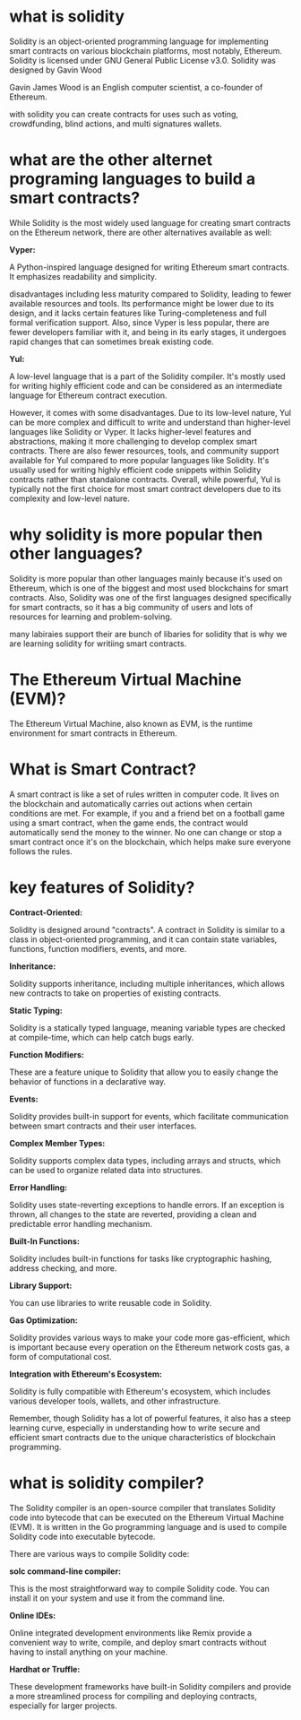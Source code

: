 # what is solidity

Solidity is an object-oriented programming language for implementing smart contracts on various blockchain platforms, most notably, Ethereum. Solidity is licensed under GNU General Public License v3.0. Solidity was designed by Gavin Wood

Gavin James Wood is an English computer scientist, a co-founder of Ethereum.

with solidity you can create contracts for uses such as voting, crowdfunding, blind actions, and multi signatures wallets.

# what are the other alternet programing languages to build a smart contracts?


While Solidity is the most widely used language for creating smart contracts on the Ethereum network, there are other alternatives available as well:

**Vyper:**

 A Python-inspired language designed for writing Ethereum smart contracts. It emphasizes readability and simplicity.

 disadvantages including less maturity compared to Solidity, leading to fewer available resources and tools. Its performance might be lower due to its design, and it lacks certain features like Turing-completeness and full formal verification support. Also, since Vyper is less popular, there are fewer developers familiar with it, and being in its early stages, it undergoes rapid changes that can sometimes break existing code.

**Yul:**

 A low-level language that is a part of the Solidity compiler. It's mostly used for writing highly efficient code and can be considered as an intermediate language for Ethereum contract execution.

However, it comes with some disadvantages. Due to its low-level nature, Yul can be more complex and difficult to write and understand than higher-level languages like Solidity or Vyper. It lacks higher-level features and abstractions, making it more challenging to develop complex smart contracts. There are also fewer resources, tools, and community support available for Yul compared to more popular languages like Solidity. It's usually used for writing highly efficient code snippets within Solidity contracts rather than standalone contracts. Overall, while powerful, Yul is typically not the first choice for most smart contract developers due to its complexity and low-level nature.



# why solidity is more popular then other languages?

Solidity is more popular than other languages mainly because it's used on Ethereum, which is one of the biggest and most used blockchains for smart contracts. Also, Solidity was one of the first languages designed specifically for smart contracts, so it has a big community of users and lots of resources for learning and problem-solving.

many labiraies support their are bunch of libaries for solidity that is why we are learning solidity for writiing smart contracts.

# The Ethereum Virtual Machine (EVM)?

The Ethereum Virtual Machine, also known as EVM, is the runtime environment for smart contracts in Ethereum.

# What is Smart Contract?

A smart contract is like a set of rules written in computer code. It lives on the blockchain and automatically carries out actions when certain conditions are met. For example, if you and a friend bet on a football game using a smart contract, when the game ends, the contract would automatically send the money to the winner. No one can change or stop a smart contract once it's on the blockchain, which helps make sure everyone follows the rules.

# key features of Solidity?

**Contract-Oriented:**

 Solidity is designed around "contracts". A contract in Solidity is similar to a class in object-oriented programming, and it can contain state variables, functions, function modifiers, events, and more.

**Inheritance:** 

Solidity supports inheritance, including multiple inheritances, which allows new contracts to take on properties of existing contracts.

**Static Typing:** 

Solidity is a statically typed language, meaning variable types are checked at compile-time, which can help catch bugs early.

**Function Modifiers:**

 These are a feature unique to Solidity that allow you to easily change the behavior of functions in a declarative way.

**Events:**

 Solidity provides built-in support for events, which facilitate communication between smart contracts and their user interfaces.

**Complex Member Types:** 

Solidity supports complex data types, including arrays and structs, which can be used to organize related data into structures.

**Error Handling:**

 Solidity uses state-reverting exceptions to handle errors. If an exception is thrown, all changes to the state are reverted, providing a clean and predictable error handling mechanism.

**Built-In Functions:**

 Solidity includes built-in functions for tasks like cryptographic hashing, address checking, and more.

**Library Support:**

 You can use libraries to write reusable code in Solidity.

**Gas Optimization:** 

Solidity provides various ways to make your code more gas-efficient, which is important because every operation on the Ethereum network costs gas, a form of computational cost.

**Integration with Ethereum's Ecosystem:**

 Solidity is fully compatible with Ethereum's ecosystem, which includes various developer tools, wallets, and other infrastructure.

Remember, though Solidity has a lot of powerful features, it also has a steep learning curve, especially in understanding how to write secure and efficient smart contracts due to the unique characteristics of blockchain programming.

# what is solidity compiler?

The Solidity compiler is an open-source compiler that translates Solidity code into bytecode that can be executed on the Ethereum Virtual Machine (EVM). It is written in the Go programming language and is used to compile Solidity code into executable bytecode.

There are various ways to compile Solidity code:

**solc command-line compiler:**

 This is the most straightforward way to compile Solidity code. You can install it on your system and use it from the command line.

**Online IDEs:**

 Online integrated development environments like Remix provide a convenient way to write, compile, and deploy smart contracts without having to install anything on your machine.

**Hardhat or Truffle:**

 These development frameworks have built-in Solidity compilers and provide a more streamlined process for compiling and deploying contracts, especially for larger projects.



